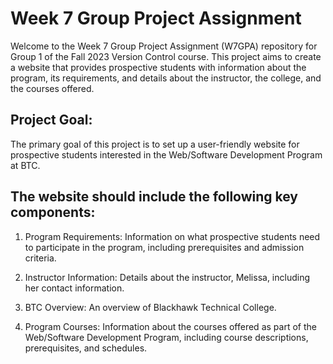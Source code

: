 # Week 7 Group Project Assignment

Welcome to the Week 7 Group Project Assignment (W7GPA) repository for Group 1 of the Fall 2023 Version Control course. This project aims to create a website that provides prospective students with information about the program, its requirements, and details about the instructor, the college, and the courses offered.

## Project Goal:

The primary goal of this project is to set up a user-friendly website for prospective students interested in the Web/Software Development Program at BTC.

## The website should include the following key components:

1. Program Requirements:
   Information on what prospective students need to participate in the program, including prerequisites and admission criteria.

2. Instructor Information:
   Details about the instructor, Melissa, including her contact information.

3. BTC Overview:
   An overview of Blackhawk Technical College.

4. Program Courses:
   Information about the courses offered as part of the Web/Software Development Program, including course descriptions, prerequisites, and schedules.
